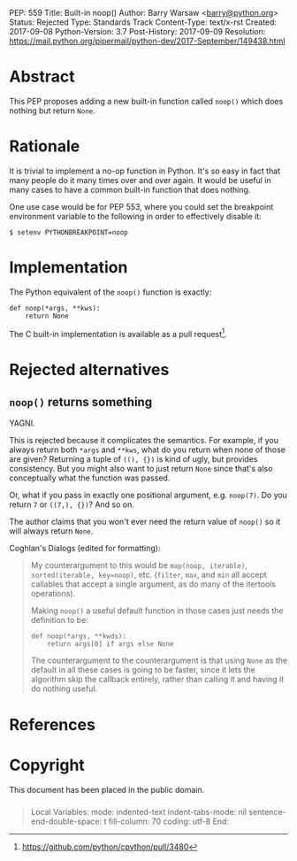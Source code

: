 PEP: 559 Title: Built-in noop() Author: Barry Warsaw
\<<barry@python.org>\> Status: Rejected Type: Standards Track
Content-Type: text/x-rst Created: 2017-09-08 Python-Version: 3.7
Post-History: 2017-09-09 Resolution:
<https://mail.python.org/pipermail/python-dev/2017-September/149438.html>

Abstract
========

This PEP proposes adding a new built-in function called `noop()` which
does nothing but return `None`.

Rationale
=========

It is trivial to implement a no-op function in Python. It\'s so easy in
fact that many people do it many times over and over again. It would be
useful in many cases to have a common built-in function that does
nothing.

One use case would be for PEP 553, where you could set the breakpoint
environment variable to the following in order to effectively disable
it:

    $ setenv PYTHONBREAKPOINT=noop

Implementation
==============

The Python equivalent of the `noop()` function is exactly:

    def noop(*args, **kws):
        return None

The C built-in implementation is available as a pull request[^1].

Rejected alternatives
=====================

`noop()` returns something
--------------------------

YAGNI.

This is rejected because it complicates the semantics. For example, if
you always return both `*args` and `**kws`, what do you return when none
of those are given? Returning a tuple of `((), {})` is kind of ugly, but
provides consistency. But you might also want to just return `None`
since that\'s also conceptually what the function was passed.

Or, what if you pass in exactly one positional argument, e.g. `noop(7)`.
Do you return `7` or `((7,), {})`? And so on.

The author claims that you won\'t ever need the return value of `noop()`
so it will always return `None`.

Coghlan\'s Dialogs (edited for formatting):

> My counterargument to this would be `map(noop, iterable)`,
> `sorted(iterable, key=noop)`, etc. (`filter`, `max`, and `min` all
> accept callables that accept a single argument, as do many of the
> itertools operations).
>
> Making `noop()` a useful default function in those cases just needs
> the definition to be:
>
>     def noop(*args, **kwds):
>         return args[0] if args else None
>
> The counterargument to the counterargument is that using `None` as the
> default in all these cases is going to be faster, since it lets the
> algorithm skip the callback entirely, rather than calling it and
> having it do nothing useful.

References
==========

Copyright
=========

This document has been placed in the public domain.

### 

> Local Variables: mode: indented-text indent-tabs-mode: nil
> sentence-end-double-space: t fill-column: 70 coding: utf-8 End:

[^1]: <https://github.com/python/cpython/pull/3480>
